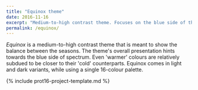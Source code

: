```yaml
---
title: "Equinox theme"
date: 2016-11-16
excerpt: "Medium-to-high contrast theme. Focuses on the blue side of the spectrum."
permalink: /equinox/
---
```

*Equinox* is a medium-to-high contrast theme that is meant to show the balance between the seasons. The theme's overall presentation hints towards the blue side of spectrum. Even 'warmer' colours are relatively subdued to be closer to their 'cold' counterparts. Equinox comes in light and dark variants, while using a single 16-colour palette.

{% include prot16-project-template.md %}
